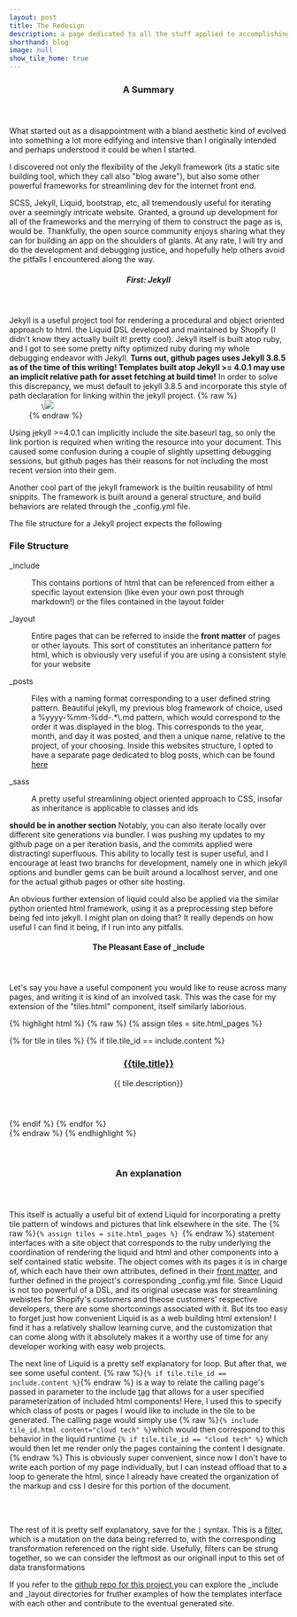 ```yaml
---
layout: post
title: The Redesign
description: a page dedicated to all the stuff applied to accomplishing a more involved and hands on personal site
shorthand: blog
image: null
show_tile_home: true
---
```
















<div id="main">
	<section>
		<header class="major">
			<h3>A Summary</h3>
		</header>
	<p>What started out as a disappointment with a bland aesthetic kind of evolved into something a lot more edifying and intensive than I originally intended and perhaps understood it could be when I started.
	</p>
	<p>I discovered not only the flexibility of the Jekyll framework (its a static site building tool, which they call also "blog aware"), but also some other powerful frameworks for streamlining dev for the internet front end. 
	</p>
	<p> SCSS, Jekyll, Liquid, bootstrap, etc, all tremendously useful for iterating over a seemingly intricate website.  Granted, a ground up development for all of the frameworks and the merrying of them to construct the page as is, would be. Thankfully, the open source community enjoys sharing what they can for building an app on the shoulders of giants. At any rate, I will try and do the development and debugging justice, and hopefully help others avoid the pitfalls I encountered along the way. </p>
</section>
<section>
	<header class="major">
		<h5>First: Jekyll</h5>
	</header>
	<p> Jekyll is a useful project tool for rendering a procedural and object oriented approach to html. the Liquid DSL developed and maintained by Shopify (I didn't know they actually built it! pretty cool).  Jekyll itself is built atop ruby, and I got to see some pretty nifty optimized ruby during my whole debugging endeavor with Jekyll. <strong>Turns out, github pages uses Jekyll 3.8.5 as of the time of this writing! Templates built atop Jekyll >= 4.0.1 may use an implicit relative path for asset fetching at build time!</strong>
	In order to solve this discrepancy, we must default to jekyll 3.8.5 and incorporate this style of path declaration for linking within the jekyll project. 
	{% raw %}
	 <code>
	 	\<img src="{{ site.baseurl }} {% link assets/images/pic01.jpg %}" \/>
	 </code>
	{% endraw %}
</p>
<p>Using jekyll >=4.0.1 can implicitly include the site.baseurl tag, so only the link portion is required when writing the resource into your document.  This caused some confusion during a couple of slightly upsetting debugging sessions, but github pages has their reasons for not including the most recent version into their gem.
</p>
<p>Another cool part of the jekyll framework is the builtin reusability of html snippits.  The framework is built around a general structure, and build behaviors are related through the _config.yml file. </p>
<p>The file structure for a Jekyll project expects the following</p>
<div class="inner">
	<h3>File Structure</h3>
	<dl>
	<dt>_include</dt>
		<dd> 
			<p>This contains portions of html that can be referenced from either a specific layout extension (like even your own post through markdown!) or the files contained in the layout folder</p>
		</dd>
	<dt>_layout</dt>
	<dd>
		<p>Entire pages that can be referred to inside the <strong>front matter</strong> of pages or other layouts.  This sort of constitutes an inheritance pattern for html, which is obviously very useful if you are using a consistent style for your website </p>
	</dd>
	<dt>_posts</dt>
	<dd>
		<p>Files with a naming format corresponding to a user defined string pattern. Beautiful jekyll, my previous blog framework of choice, used a %yyyy-%mm-%dd-.*\.md pattern, which would correspond to the order it was displayed in the blog. This corresponds to the year, month, and day it was posted, and then a unique name, relative to the project, of your choosing.  Inside this websites structure, I opted to have a separate page dedicated to blog posts, which can be found <a href="{{ site.baseurl }}{% link all_posts.md %}">here</a></p>
	</dd>
	<dt>_sass</dt>
	<dd>
		<p>A pretty useful streamlining object oriented approach to CSS, insofar as inheritance is applicable to classes and ids</p>
	</dd>
</dl>
</div>
</section>
<section>
<p> <strong> should be in another section</strong> Notably, you can also iterate locally over different site generations via bundler. I was pushing my updates to my github page on a per iteration basis, and the commits applied were distractingl superfluous. This ability to locally test is super useful, and I encourage at least two branchs for development, namely one in which jekyll options and bundler gems can be built around a localhost server, 	and one for the actual github pages or other site hosting.</p>
<p>An obvious further extension of liquid could also be applied via the similar python oriented html framework, using it as a preprocessing step before being fed into jekyll.  I might plan on doing that? It really depends on how useful I can find it being, if I run into any pitfalls. </p>
</section>
<section>
	<header class="major">
		<h4>The Pleasant Ease of _include</h4>
	</header>
	<p>Let's say you have a useful component you would like to reuse across many pages, and writing it is kind of an involved task. This was the case for my extension of the "tiles.html" component, itself similarly laborious. </p>

{% highlight html %}
	{% raw %}
	{% assign tiles = site.html_pages %}
	<section id="one" class="tiles">
		{% for tile in tiles %}
		{% if tile.tile_id == include.content %}
		<article>
			<span class="image">
				<img src="{{ tile.image }}" alt="" />
			</span>
			<header class="major">
				<h3><a href="{{ tile.url | relative_url }}" class="link" >{{tile.title}}</a></h3>
				<p>{{ tile.description}}</p>
			</header>
		</article>
		{% endif %}
		{% endfor %}
	</section>
{% endraw %}
{% endhighlight %}
</section>
<br/>
<section>
	<div class="inner">
		<header class="main">
			<h3>An explanation</h3>
		</header>
		<p>This itself is actually a useful bit of extend Liquid for incorporating a pretty tile pattern of windows and pictures that link elsewhere in the site. The {% raw %}<code>{% assign tiles = site.html_pages %} </code>{% endraw %} statement interfaces with a site object that corresponds to the ruby underlying the coordination of rendering the liquid and html and other components into a self contained static website. The object comes with its pages it is in charge of, which each have their own attributes, defined in their <a  target="_blank" href="">front matter</a>, and further defined in the project's corresponding _config.yml file.  Since Liquid is not too powerful of a DSL, and its original usecase was for streamlining webistes for Shopify's customers and theose customers' respective developers, there are some shortcomings associated with it. But its too easy to forget just how convenient Liquid is as a web building html extension! I find it has a relatively shallow learning curve, and the customization that can come along with it absolutely makes it a worthy use of time for any developer working with easy web projects.</p>
		<p>The next line of Liquid is a pretty self explanatory for loop. But after that, we see some useful content. 
			{% raw %}<code>{% if tile.tile_id == include.content %}</code>{% endraw %} is a way to relate the calling page's passed in parameter to the include <a  target="_blank" href="https://shopify.github.io/liquid/basics/introduction/#tags">tag</a> that allows for a user specified parameterization of included html components! Here, I used this to specify which class of posts or pages I would like to include in the tile to be generated. The calling page would simply use {% raw %}<code>{% include tile_id.html content="cloud tech" %}</code>which would then correspond to this behavior in the liquid runtime <code>{% if tile.tile_id == "cloud tech" %}</code> which would then let me render only the pages containing the content I designate.{% endraw %} This is obviously super convenient, since now I don't have to write each portion of my page individually, but I can instead offload that to a loop to generate the html, since I already have created the organization of the markup and css I desire for this portion of the document.</p>
			<br/>
			<br/>
			<p>The rest of it is pretty self explanatory, save for the <code>|</code> syntax.  This is a <a  target="_blank"  href="https://shopify.github.io/liquid/basics/introduction/#filters">filter</a>, which is a mutation on the data being referred to, with the corresponding transformation referenced on the right side. Usefully, filters can be strung together, so we can consider the leftmost as our originall input to this set of data transformations</p>
			<p>If you refer to the <a  target="_blank" href="https://github.com/lhubbard01/lhubbard01.github.io">github repo for this project </a> you can explore the _include and _layout directories for fruther examples of how the templates interface with each other and contribute to the eventual generated site.</p>
		</div>
	</section>
	<section>
	</section>
</div>